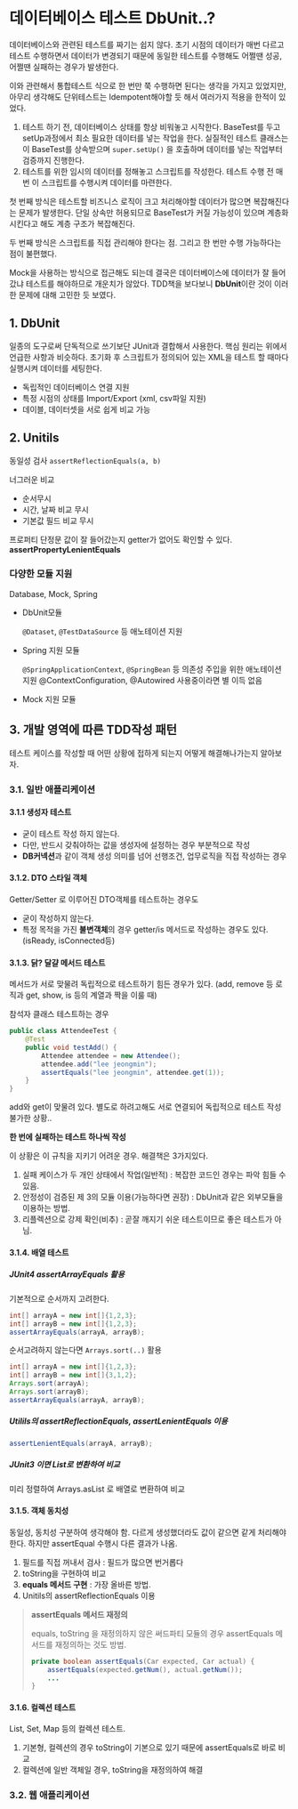 # 데이터베이스 테스트 DbUnit..?
데이터베이스와 관련된 테스트를 짜기는 쉽지 않다. 초기 시점의 데이터가 매번 다르고 테스트 수행하면서 데이터가 변경되기 때문에 동일한 테스트를 수행해도 어쩔땐 성공, 어쩔땐 실패하는 경우가 발생한다. 

이와 관련해서 통합테스트 식으로 한 번만 쭉 수행하면 된다는 생각을 가지고 있었지만, 아무리 생각해도 단위테스트는 Idempotent해야할 듯 해서 여러가지 적용을 한적이 있었다.

1. 테스트 하기 전, 데이터베이스 상태를 항상 비워놓고 시작한다. BaseTest를 두고 setUp과정에서 최소 필요한 데이터를 넣는 작업을 한다. 실질적인 테스트 클래스는 이 BaseTest를 상속받으며 ```super.setUp()``` 을 호출하며 데이터를 넣는 작업부터 검증까지 진행한다.
2. 테스트를 위한 임시의 데이터를 정해놓고 스크립트를 작성한다. 테스트 수행 전 매번 이 스크립트를 수행시켜 데이터를 마련한다.

첫 번째 방식은 테스트할 비즈니스 로직이 크고 처리해야할 데이터가 많으면 복잡해진다는 문제가 발생한다. 단일 상속만 허용되므로 BaseTest가 커질 가능성이 있으며 계층화시킨다고 해도 계층 구조가 복잡해진다.

두 번째 방식은 스크립트를 직접 관리해야 한다는 점. 그리고 한 번만 수행 가능하다는 점이 불편했다.

Mock을 사용하는 방식으로 접근해도 되는데 결국은 데이터베이스에 데이터가 잘 들어갔냐 테스트를 해야하므로 개운치가 않았다. TDD책을 보다보니 **DbUnit**이란 것이 이러한 문제에 대해 고민한 듯 보였다.

## 1. DbUnit
일종의 도구로써 단독적으로 쓰기보단 JUnit과 결합해서 사용한다. 핵심 원리는 위에서 언급한 사항과 비슷하다. 초기화 후 스크립트가 정의되어 있는 XML을 테스트 할 때마다 실행시켜 데이터를 세팅한다.

* 독립적인 데이터베이스 연결 지원
* 특정 시점의 상태를 Import/Export (xml, csv파일 지원)
* 데이블, 데이터셋을 서로 쉽게 비교 가능

## 2. Unitils

동일성 검사
```assertReflectionEquals(a, b)```

너그러운 비교

* 순서무시
* 시간, 날짜 비교 무시
* 기본값 필드 비교 무시


프로퍼티 단정문
값이 잘 들어갔는지 getter가 없어도 확인할 수 있다.
**assertPropertyLenientEquals**


### 다양한 모듈 지원
Database, Mock, Spring

* DbUnit모듈

	```@Dataset```, ```@TestDataSource``` 등 애노테이션 지원
	
* Spring 지원 모듈

	```@SpringApplicationContext```, ```@SpringBean``` 등 의존성 주입을 위한 애노테이션 지원
	@ContextConfiguration, @Autowired 사용중이라면 별 이득 없음

* Mock 지원 모듈
	 
## 3. 개발 영역에 따른 TDD작성 패턴
테스트 케이스를 작성할 때 어떤 상황에 접하게 되는지 어떻게 해결해나가는지 알아보자.
### 3.1. 일반 애플리케이션

#### 3.1.1 생성자 테스트

* 굳이 테스트 작성 하지 않는다. 
* 다만, 반드시 갖춰야하는 값을 생성자에 설정하는 경우 부분적으로 작성
* **DB커넥션**과 같이 객체 생성 의미를 넘어 선행조건, 업무로직을 직접 작성하는 경우

#### 3.1.2. DTO 스타일 객체
Getter/Setter 로 이루어진 DTO객체를 테스트하는 경우도 

* 굳이 작성하지 않는다.
* 특정 목적을 가진 **불변객체**의 경우 getter/is 메서드로 작성하는 경우도 있다.
	(isReady, isConnected등)

#### 3.1.3. 닭? 달걀 메서드 테스트
메서드가 서로 맞물려 독립적으로 테스트하기 힘든 경우가 있다.
(add, remove 등 로직과 get, show, is 등의 계열과 짝을 이룰 때)

참석자 클래스 테스트하는 경우
```java
public class AttendeeTest {
	@Test
	public void testAdd() {
		Attendee attendee = new Attendee();
		attendee.add("lee jeongmin");
		assertEquals("lee jeongmin", attendee.get(1));
	}
}
```

add와 get이 맞물려 있다. 별도로 하려고해도 서로 연결되어 독립적으로 테스트 작성 불가한 상황..


**한 번에 실패하는 테스트 하나씩 작성**

이 상황은 이 규칙을 지키기 어려운 경우. 해결책은 3가지있다.
1. 실패 케이스가 두 개인 상태에서 작업(일반적) : 복잡한 코드인 경우는 파악 힘들 수 있음.
2. 안정성이 검증된 제 3의 모듈 이용(가능하다면 권장) : DbUnit과 같은 외부모듈을 이용하는 방법.
3. 리플렉션으로 강제 확인(비추) : 곧잘 깨지기 쉬운 테스트이므로 좋은 테스트가 아님.

#### 3.1.4. 배열 테스트

##### **JUnit4 assertArrayEquals 활용**

기본적으로 순서까지 고려한다.

```java
int[] arrayA = new int[]{1,2,3};
int[] arrayB = new int[]{1,2,3};
assertArrayEquals(arrayA, arrayB);
```

순서고려하지 않는다면 ```Arrays.sort(..)``` 활용
```java
int[] arrayA = new int[]{1,2,3};
int[] arrayB = new int[]{3,1,2};
Arrays.sort(arrayA);
Arrays.sort(arrayB);
assertArrayEquals(arrayA, arrayB);
```

##### **Utilils의 assertReflectionEquals, assertLenientEquals 이용**
```java
assertLenientEquals(arrayA, arrayB);
```

##### **JUnit3 이면 List로 변환하여 비교**
미리 정렬하여 Arrays.asList 로 배열로 변환하여 비교

#### 3.1.5. 객체 동치성
동일성, 동치성 구분하여 생각해야 함.
다르게 생성했더라도 값이 같으면 같게 처리해야 한다. 하지만 assertEqual 수행시 다른 결과가 나옴.

1. 필드를 직접 꺼내서 검사 : 필드가 많으면 번거롭다
2. toString을 구현하여 비교
3. **equals 메서드 구현** : 가장 올바른 방법.
4. Unitils의 assertReflectionEquals 이용

> **assertEquals 메서드 재정의**
> 
> equals, toString 을 재정의하지 않은 써드파티 모듈의 경우 assertEquals 메서드를 재정의하는 것도 방법.
> ```java
> private boolean assertEquals(Car expected, Car actual) {
>     assertEquals(expected.getNum(), actual.getNum());
>     ...
> }
> ```


#### 3.1.6. 컬렉션 테스트
List, Set, Map 등의 컬렉션 테스트.

1. 기본형, 컬렉션의 경우 toString이 기본으로 있기 때문에 assertEquals로 바로 비교
2. 컬렉션에 일반 객체일 경우, toString을 재정의하여 해결


### 3.2. 웹 애플리케이션
